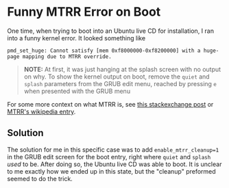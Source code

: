 # Funny MTRR Error on Boot

One time, when trying to boot into an Ubuntu live CD for installation, I ran into a funny kernel error. It looked something like

```text
pmd_set_huge: Cannot satisfy [mem 0xf8000000-0xf8200000] with a huge-page mapping due to MTRR override.
```

> **NOTE:** At first, it was just hanging at the splash screen with no output on why. To show the kernel output on boot, remove the `quiet` and `splash` parameters from the GRUB edit menu, reached by pressing `e` when presented with the GRUB menu

For some more context on what MTRR is, see [this stackexchange post](https://unix.stackexchange.com/a/578515) or [MTRR's wikipedia entry](https://en.wikipedia.org/wiki/Memory_type_range_register).

## Solution

The solution for me in this specific case was to add `enable_mtrr_cleanup=1` in the GRUB edit screen for the boot entry, right where `quiet` and `splash` *used* to be. After doing so, the Ubuntu live CD was able to boot. It is unclear to me exactly how we ended up in this state, but the "cleanup" preformed seemed to do the trick.
